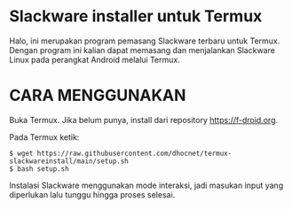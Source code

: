 # Slackware installer untuk Termux
Halo, ini merupakan program pemasang Slackware terbaru untuk Termux. Dengan program ini kalian dapat memasang dan menjalankan Slackware Linux pada perangkat Android melalui Termux.

# CARA MENGGUNAKAN
Buka Termux. Jika belum punya, install dari repository https://f-droid.org.

Pada Termux ketik:

```
$ wget https://raw.githubusercontent.com/dhocnet/termux-slackwareinstall/main/setup.sh
$ bash setup.sh
```

Instalasi Slackware menggunakan mode interaksi, jadi masukan input yang diperlukan lalu tunggu hingga proses selesai.
